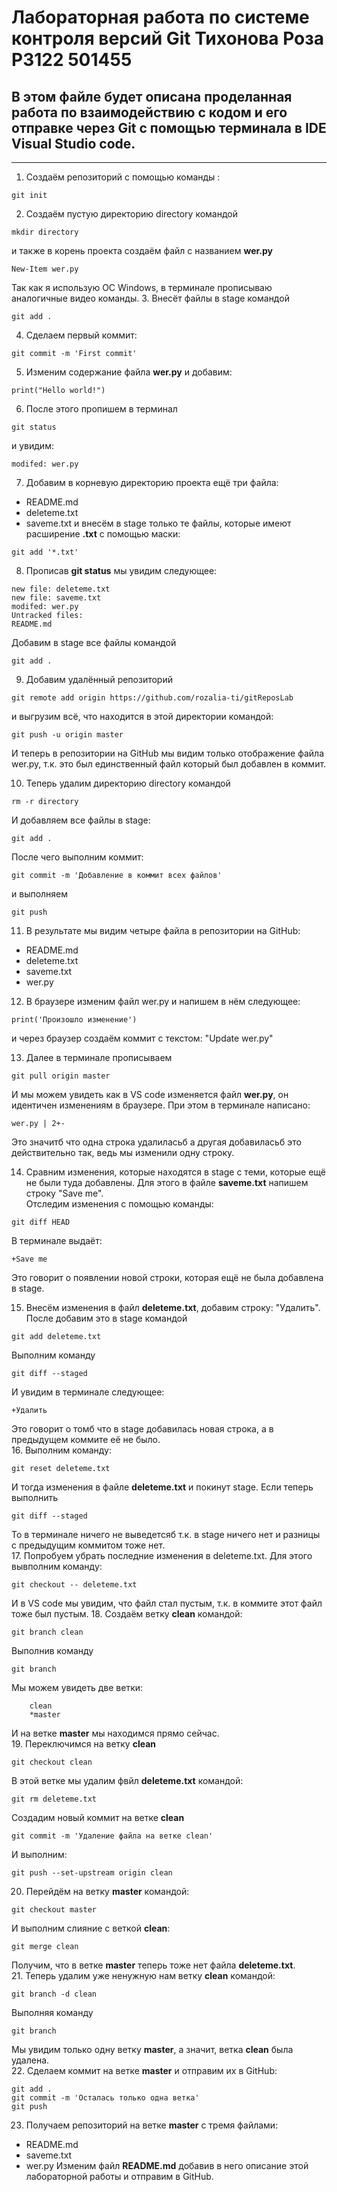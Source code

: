 # Лабораторная работа по системе контроля версий Git Тихонова Роза P3122 501455
## В этом файле будет описана проделанная работа по взаимодействию с кодом и его отправке через Git с помощью терминала в IDE Visual Studio code.
---
1. Создаём репозиторий с помощью команды :
``` 
git init
```
2. Создаём пустую директорию directory командой 
```
mkdir directory
```
и также в корень проекта создаём файл с названием **wer.py**
```
New-Item wer.py
```
Так как я использую ОС Windows, в терминале прописываю аналогичные видео команды.
3. Внесёт файлы в stage командой
```
git add .
```
4. Сделаем первый коммит:
```
git commit -m 'First commit'
```
5. Изменим содержание файла **wer.py** и добавим:
```
print("Hello world!")
```
6. После этого пропишем в терминал
```
git status
```
и увидим: 
```
modifed: wer.py
```
7. Добавим в корневую директорию проекта ещё три файла:
- README.md
- deleteme.txt
- saveme.txt
и внесём в stage только те файлы, которые имеют расширение **.txt** с помощью маски:
```
git add '*.txt'
```
8. Прописав **git status** мы увидим следующее:
```
new file: deleteme.txt
new file: saveme.txt
modifed: wer.py
Untracked files:
README.md
```
 Добавим в stage все файлы командой
```
git add .
```
9. Добавим удалённый репозиторий
```
git remote add origin https://github.com/rozalia-ti/gitReposLab
```
и выгрузим всё, что находится в этой директории командой:
```
git push -u origin master
```
И теперь в репозитории на GitHub мы видим только отображение файла wer.py, т.к. это был единственный файл который был добавлен в коммит.  

10. Теперь удалим директорию directory командой
```
rm -r directory
```
И добавляем все файлы в stage:
```
git add .
```
После чего выполним коммит:
```
git commit -m 'Добавление в коммит всех файлов'
```
и выполняем
``` 
git push
```
11. В результате мы видим четыре файла в репозитории на GitHub:
- README.md
- deleteme.txt
- saveme.txt
- wer.py

12. В браузере изменим файл wer.py и напишем в нём следующее:
```
print('Произошло изменение')
```
и через браузер создаём коммит с текстом: "Update wer.py"  

13. Далее в терминале прописываем 
```
git pull origin master
```
И мы можем увидеть как в VS code изменяется файл **wer.py**, он идентичен изменениям в браузере. При этом в терминале написано:
```
wer.py | 2+-
```
Это значитб что одна строка удалиласьб а другая добавиласьб это действительно так, ведь мы изменили одну строку.  

14. Сравним изменения, которые находятся в stage с теми, которые ещё не были туда добавлены. Для этого в файле **saveme.txt** напишем строку "Save me".  
Отследим изменения с помощью команды:
```
git diff HEAD
```
В терминале выдаёт:
```
+Save me
```
Это говорит о появлении новой строки, которая ещё не была добавлена в stage.  

15. Внесём изменения в файл **deleteme.txt**, добавим строку: "Удалить". После добавим это в stage командой
```
git add deleteme.txt
```
Выполним команду 
```
git diff --staged
```
И увидим в терминале следующее:
```
+Удалить
```
Это говорит о томб что в stage добавилась новая строка, а в предыдущем коммите её не было.  
16. Выполним команду: 
```
git reset deleteme.txt
```
И тогда изменения в файле **deleteme.txt** и покинут stage. Если теперь выполнить
```
git diff --staged
```
То в терминале ничего не выведетсяб т.к. в stage ничего нет и разницы с предыдущим коммитом тоже нет.  
17. Попробуем убрать последние изменения в deleteme.txt. Для этого вывполним команду:
```
git checkout -- deleteme.txt
```
И в VS code мы увидим, что файл стал пустым, т.к. в коммите этот файл тоже был пустым.
18. Создаём ветку **clean** командой:
```
git branch clean
```
Выполнив команду 
```
git branch
```
Мы можем увидеть две ветки:
```
    clean
    *master
```
И на ветке **master** мы находимся прямо сейчас.  
19. Переключимся на ветку **clean** 
```
git checkout clean
```
В этой ветке мы удалим фвйл **deleteme.txt** командой:
```
git rm deleteme.txt
```
Создадим новый коммит на ветке **clean**
```
git commit -m 'Удаление файла на ветке clean'
```
И выполним:
```
git push --set-upstream origin clean
```
20. Перейдём на ветку **master** командой:
```
git checkout master
```
И выполним слияние с веткой **clean**:
```
git merge clean
```
Получим, что в ветке **master** теперь тоже нет файла **deleteme.txt**.  
21. Теперь удалим уже ненужную нам ветку **clean** командой:
```
git branch -d clean
```
Выполняя команду
```
git branch
```
Мы увидим только одну ветку **master**, а значит, ветка **clean** была удалена.   
22. Сделаем коммит на ветке **master** и отправим их в GitHub:
```
git add .
git commit -m 'Осталась только одна ветка'
git push
```
23. Получаем репозиторий на ветке **master** с тремя файлами:
- README.md
- saveme.txt
- wer.py
Изменим файл **README.md** добавив в него описание этой лабораторной работы и отправим в GitHub.